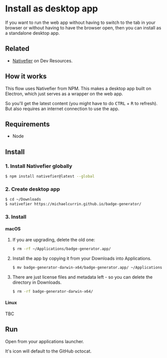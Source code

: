 # Install as desktop app

If you want to run the web app without having to switch to the tab in your browser or without having to have the browser open, then you can install as a standalone desktop app.


## Related

- [Nativefier](https://michaelcurrin.github.io/dev-resources/resources/javascript/packages/nativefier/) on Dev Resources.


## How it works

This flow uses Nativefier from NPM. This makes a desktop app built on Electron, which just serves as a wrapper on the web app. 

So you'll get the latest content (you might have to do <kbd>CTRL</kbd> + <kbd>R</kbd> to refresh). But also requires an internet connection to use the app.


## Requirements

- Node


## Install

### 1. Install Nativefier globally

```sh
$ npm install nativefier@latest --global
```

### 2. Create desktop app

```sh
$ cd ~/Downloads
$ nativefier https://michaelcurrin.github.io/badge-generator/
```

### 3. Install

#### macOS

1. If you are upgrading, delete the old one:
    ```sh
    $ rm -rf ~/Applications/badge-generator.app/
    ```
1. Install the app by copying it from your Downloads into Applications.
    ```sh
    $ mv badge-generator-darwin-x64/badge-generator.app/ ~/Applications
    ```
1. There are just license files and metadata left - so you can delete the directory in Downloads.
    ```sh
    $ rm -rf badge-generator-darwin-x64/
    ```

#### Linux

TBC


## Run

Open from your applications launcher.

It's icon will default to the GitHub octocat.
